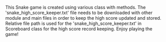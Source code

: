 This Snake game is created using various class with methods. 
The 'snake_high_score_keeper.txt' file needs to be downloaded with other module and main files in order to keep the high score updated and stored. 
Relative file path is used for the 'snake_high_score_keeper.txt' in Scoreboard class for the high score record keeping.
Enjoy playing the game! 
